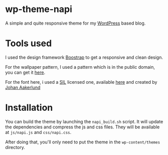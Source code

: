 wp-theme-napi
=============
A simple and quite responsive theme for my [WordPress](https://wordpress.org/)
based blog.


# Tools used
I used the design framework [Boostrap](http://getbootstrap.com/) to get a
responsive and clean design.

For the wallpaper pattern, I used a pattern which is in the public domain, you
can get it [here](http://colrd.com/pattern/20401).

For the font here, i used a
[SIL](http://scripts.sil.org/cms/scripts/page.php?site_id=nrsi&id=OFL) licensed
one, available [here](http://www.dafont.com/fr/comfortaa.font) and created by
[Johan Aakerlund](http://luc.devroye.org/fonts-50227.html)


# Installation
You can build the theme by launching the `napi_build.sh` script. It will update
the dependencies and compress the js and css files. They will be available at
`js/napi.js` and `css/napi.css`.

After doing that, you'll only need to put the theme in the `wp-content/themes`
directory.
